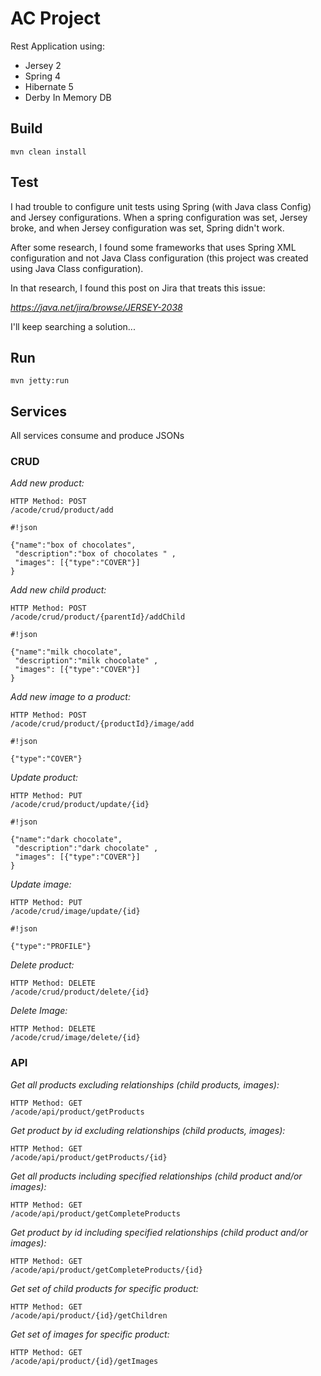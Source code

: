 # **AC Project**

Rest Application using:

* Jersey 2
* Spring 4
* Hibernate 5
* Derby In Memory DB

## **Build**
```
mvn clean install
```

## **Test** 
I had trouble to configure unit tests using Spring (with Java class Config) and Jersey configurations.
When a spring configuration was set, Jersey broke, and when Jersey configuration was set, Spring didn't work.

After some research, I found some frameworks that uses Spring XML configuration and not Java Class configuration (this project was created using Java Class configuration).

In that research, I found this post on Jira that treats this issue:

*https://java.net/jira/browse/JERSEY-2038*

I'll keep searching a solution...

## **Run** 
```
mvn jetty:run
```

## **Services** ##
All services consume and produce JSONs
### **CRUD** ###

*Add new product:*
```
HTTP Method: POST
/acode/crud/product/add
```

```
#!json

{"name":"box of chocolates", 
 "description":"box of chocolates " ,
 "images": [{"type":"COVER"}]
}
```

*Add new child product:*
```
HTTP Method: POST
/acode/crud/product/{parentId}/addChild
```

```
#!json

{"name":"milk chocolate", 
 "description":"milk chocolate" ,
 "images": [{"type":"COVER"}]
}
```

*Add new image to a product:*
```
HTTP Method: POST
/acode/crud/product/{productId}/image/add
```

```
#!json

{"type":"COVER"}
```

*Update product:*
```
HTTP Method: PUT
/acode/crud/product/update/{id}
```

```
#!json

{"name":"dark chocolate", 
 "description":"dark chocolate" ,
 "images": [{"type":"COVER"}]
}
```

*Update image:*
```
HTTP Method: PUT
/acode/crud/image/update/{id}
```

```
#!json

{"type":"PROFILE"}
```

*Delete product:*
```
HTTP Method: DELETE
/acode/crud/product/delete/{id}
```

*Delete Image:*
```
HTTP Method: DELETE
/acode/crud/image/delete/{id}
```

### **API** ###

*Get all products excluding relationships (child products, images):*
```
HTTP Method: GET
/acode/api/product/getProducts
```

*Get product by id excluding relationships (child products, images):*
```
HTTP Method: GET
/acode/api/product/getProducts/{id}
```

*Get all products including specified relationships (child product and/or images):*
```
HTTP Method: GET
/acode/api/product/getCompleteProducts
```

*Get product by id including specified relationships (child product and/or images):*
```
HTTP Method: GET
/acode/api/product/getCompleteProducts/{id}
```

*Get set of child products for specific product:*
```
HTTP Method: GET
/acode/api/product/{id}/getChildren
```

*Get set of images for specific product:*
```
HTTP Method: GET
/acode/api/product/{id}/getImages
```